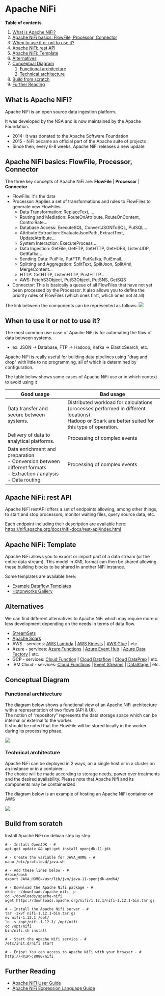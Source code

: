# Apache NiFi

**Table of contents**
1. [What is Apache NiFi?](#what-is)
2. [Apache NiFi basics: FlowFile, Processor, Connector](#basics)
3. [When to use it or not to use it?](#when-to-used)
4. [Apache NiFi: rest API](#rest-api)
5. [Apache NiFi: Template](#template)
6. [Alternatives](#alternatives)
7. [Conceptual Diagram](#conceptual-diagram)
    1. [Functional architecture](#functional-architecture)
    2. [Technical architecture](#technical-architecture)
8. [Build from scratch](#build-from-scratch)
9. [Further Reading](#further-reading)

## What is Apache NiFi? <a name="what-is"></a>
Apache NiFi is an open source data ingestion platform.

It was developed by the NSA and is now maintained by the Apache Foundation.
* 2014- It was donated to the Apache Software Foundation
* 2015 - NiFi became an official part of the Apache suite of projects
* Since then, every 6-8 weeks, Apache NiFi releases a new update

## Apache NiFi basics: FlowFile, Processor, Connector <a name="basics"></a>
The three key concepts of Apache NiFi are: **FlowFile** | **Processor** | **Connector**

* FlowFile: it's the data
* Processor: Applies a set of transformations and rules to FlowFiles to generate new FlowFiles
    * Data Transformation: ReplaceText, …
    * Routing and Mediation: RouteOnAttribute, RouteOnContent, ControlRate…
    * Database Access: ExecuteSQL, ConvertJSONToSQL, PutSQL...
    * Attribute Extraction: EvaluateJsonPath, ExtractText, UpdateAttribute…
    * System Interaction: ExecuteProcess …
    * Data Ingestion: GetFile, GetFTP, GetHTTP, GetHDFS, ListenUDP, GetKafka…
    * Sending Data: PutFile, PutFTP, PutKafka, PutEmail…
    * Splitting and Aggregation: SplitText, SplitJson, SplitXml, MergeContent…
    * HTTP: GetHTTP, ListenHTTP, PostHTTP…
    * AWS: FetchS3Object, PutS3Object, PutSNS, GetSQS
* Connector: This is basically a queue of all FlowFiles that have not yet been processed by the Processor. It also allows you to define the priority rules of FlowFiles (which ones first, which ones not at all)

The link between the components can be represented as follows:
<img src="/techno/data/apache-nifi/apache-nifi-link-between-components.png" />

## When to use it or not to use it? <a name="when-to-used"></a>
The most common use case of Apache NiFi is for automating the flow of data between systems.
* ex: JSON → Database, FTP → Hadoop, Kafka → ElasticSearch, etc.

Apache NiFi is really useful for building data pipelines using "drag and drop" with little to no programming, all of which is determined by configuration.

The table below shows some cases of Apache NiFi use or in which context to avoid using it

| Good usage | Bad usage |
| ------ | ------ |
| Data transfer and secure between systems. | Distributed workload for calculations (processes performed in different locations). <br /> Hadoop or Spark are better suited for this type of operation. |
| Delivery of data to analytical platforms. | Processing of complex events |
| Data enrichment and preparation <br /> - Conversion between different formats <br /> - Extraction / analysis <br /> - Data routing     |  Processing of complex events |

## Apache NiFi: rest API <a name="rest-api"></a>
Apache NiFi restAPI offers a set of endpoints allowing, among other things, to start and stop processors, monitor waiting files, query source data, etc.

Each endpoint including their description are available here: https://nifi.apache.org/docs/nifi-docs/rest-api/index.html

## Apache NiFi: Template <a name="template"></a>
Apache NiFi allows you to export or import part of a data stream (or the entire data stream).
This model in XML format can then be shared allowing these building blocks to be shared in another NiFi instance.

Some templates are available here:
* [Example Dataflow Templates](https://cwiki.apache.org/confluence/display/NIFI/Example+Dataflow+Templates)
* [Hotonworks Gallery](https://github.com/hortonworks-gallery/nifi-templates/tree/master/templates)

## Alternatives <a name="alternatives"></a>

We can find different alternatives to Apache NiFi which may require more or less development depending on the needs in terms of data flow.
* [StreamSets](https://github.com/streamsets)
* [Apache Spark](https://spark.apache.org/)
* AWS - services: [AWS Lambda](https://aws.amazon.com/lambda/) | [AWS Kinesis](https://aws.amazon.com/kinesis/streams/) | [AWS Glue](https://aws.amazon.com/glue/) | etc.
* Azure - services: [Azure Functions](https://azure.microsoft.com/en-in/services/functions/) | [Azure Event Hub](https://azure.microsoft.com/en-us/services/event-hubs/) | [Azure Data Factory](https://azure.microsoft.com/en-in/services/data-factory/) | etc.
* GCP - services: [Cloud Function](https://cloud.google.com/functions/) | [Cloud Dataflow](https://cloud.google.com/dataflow/) | [Cloud DataPrep](https://cloud.google.com/dataprep/) | etc.
* IBM Cloud - services: [Cloud Functions](https://www.ibm.com/cloud/functions) | [Event Streams](https://cloud.ibm.com/catalog/services/event-streams) | [DataStage ](https://www.ibm.com/products/infosphere-datastage)| etc.


## Conceptual Diagram <a name="conceptual-diagram"></a>
### Functional architecture <a name="functional-architecture"></a>
The diagram below shows a functional view of an Apache NiFi architecture with a representation of two flows (API & UI). <br />
The notion of “repository” represents the data storage space which can be internal or external to the worker. <br />
It should be noted that the FlowFile will be stored locally in the worker during its processing phase. <br />

<img src="/techno/data/apache-nifi/apache-nifi-functional-architecture.png" />

### Technical architecture <a name="technical-architecture"></a>
Apache NiFi can be deployed in 2 ways, on a single host or in a cluster on an instance or in a container. <br />
The choice will be made according to storage needs, power over treatments and the desired availability. Please note that Apache Nifi and its components may be containerized. <br />

The diagram below is an example of hosting an Apache NiFi container on AWS <br />

<img src="/techno/data/apache-nifi/apache-nifi-technical-architecture.png" />

## Build from scratch <a name="build-from-scratch"></a>
Install Apache NiFi on debian step by step

```
# - Install OpenJDK - #
apt-get update && apt-get install openjdk-11-jdk
 
# - Create the variable for JAVA_HOME - #
nano /etc/profile.d/java.sh
 
# - Add these lines below - #
#/bin/bash
export JAVA_HOME=/usr/lib/jvm/java-11-openjdk-amd64/
 
# - Download the Apache Nifi package - #
mkdir ~/downloads/apache-nifi -p
cd ~/downloads/apache-nifi
wget https://downloads.apache.org/nifi/1.12.1/nifi-1.12.1-bin.tar.gz
 
# - Install the Apache Nifi server - #
tar -zxvf nifi-1.12.1-bin.tar.gz
mv nifi-1.12.1 /opt/
ln -s /opt/nifi-1.12.1/ /opt/nifi
cd /opt/nifi
bin/nifi.sh install
 
# - Start the Apache Nifi service - #
/etc/init.d/nifi start
 
# - Enjoy! You can access to Apache NiFi with your browser - #
http://<@IP>:8080/nifi
```

## Further Reading <a name="further-reading"></a>
* [Apache NiFi User Guide](https://nifi.apache.org/docs/nifi-docs/html/user-guide.html)
* [Apache NiFi Expression Language Guide](https://nifi.apache.org/docs/nifi-docs/html/expression-language-guide.html)
